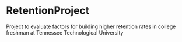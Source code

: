 # RetentionProject
Project to evaluate factors for building higher retention rates in college freshman at Tennessee Technological University
